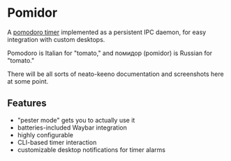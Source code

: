 # Pomidor

A [pomodoro timer](https://en.wikipedia.org/wiki/Pomodoro_Technique) implemented
as a persistent IPC daemon, for easy integration with custom desktops.

Pomodoro is Italian for "tomato," and помидор (pomidor) is Russian for "tomato."

There will be all sorts of neato-keeno documentation and screenshots here at some point.

## Features
- "pester mode" gets you to actually use it
- batteries-included Waybar integration
- highly configurable
- CLI-based timer interaction
- customizable desktop notifications for timer alarms
